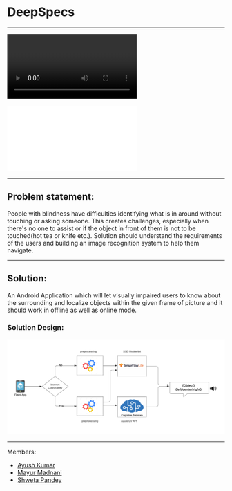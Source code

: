 # DeepSpecs
---


![Demo](Video.mp4)

![Slides](hacknight0.5.pdf)

---
## Problem statement:

People with blindness have difficulties identifying what is in around without touching or asking someone. This creates challenges, especially when there's no one to assist or if the object in front of them is not to be touched(hot tea or knife etc.). Solution should understand the requirements of the users and building an image recognition system to help them navigate.

---

## Solution:  
An Android Application which will let visually impaired users to know about the surrounding and localize objects within the given frame of picture and it should work in offline as well as online mode.


### Solution Design:
![model_accuracy](./gojek2.png)

---

Members:

* [Ayush Kumar](https://github.com/AK-ayush)
* [Mayur Madnani](https://github.com/mayurmadnani)
* [Shweta Pandey](https://github.com/bomila) 

